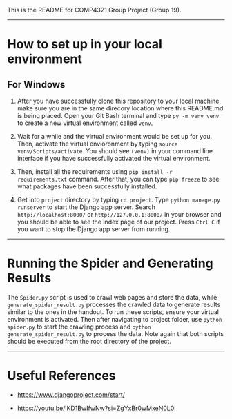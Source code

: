 This is the README for COMP4321 Group Project (Group 19).

---

# How to set up in your local environment

## For Windows

1. After you have successfully clone this repository to your local machine, make sure you are in the same direcory location where this README.md is being placed. Open your Git Bash terminal and type `py -m venv venv` to create a new virtual environment called `venv`.

2. Wait for a while and the virtual environment would be set up for you. Then, activate the virtual envioronment by typing `source venv/Scripts/activate`. You should see `(venv)` in your command line interface if you have successfully activated the virtual environment.

3. Then, install all the requirements using `pip install -r requirements.txt` command. After that, you can type `pip freeze` to see what packages have been successfully installed.

4. Get into `project` directory by typing `cd project`. Type `python manage.py runserver` to start the Django app server. Search `http://localhost:8000/` or `http://127.0.0.1:8000/` in your browser and you should be able to see the index page of our project. Press `Ctrl C` if you want to stop the Django app server from running.

---

# Running the Spider and Generating Results

The `Spider.py` script is used to crawl web pages and store the data, while `generate_spider_result.py` processes the crawled data to generate results similar to the ones in the handout. To run these scripts, ensure your virtual environment is activated. Then after navigating to project folder, use `python spider.py` to start the crawling process and `python generate_spider_result.py` to process the data. Note again that both scripts should be executed from the root directory of the project.

---

# Useful References

* https://www.djangoproject.com/start/

* https://youtu.be/iKD1BwIfwNw?si=ZgYxBr0wMxeN0L0I